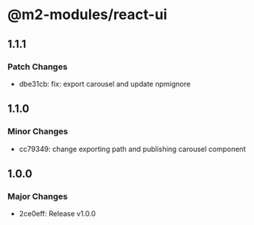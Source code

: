 # @m2-modules/react-ui

## 1.1.1

### Patch Changes

- dbe31cb: fix: export carousel and update npmignore

## 1.1.0

### Minor Changes

- cc79349: change exporting path and publishing carousel component

## 1.0.0

### Major Changes

- 2ce0eff: Release v1.0.0
